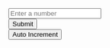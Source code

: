 

<div> <input type="number" id="numberInput" placeholder="Enter a number"> </div>
<div><button onclick="displayNumber()">Submit</button> </div> 
<div><button onclick="autoAdd()">Auto Increment</button> </div> 
<p id="output"></p> <script> 
function displayNumber() { 
var number = document.getElementById('numberInput').value; document.getElementById('output').innerText = 'Your number is: ' + number; 
} 

function autoAdd(){
var number = document.getElementById('numberInput').value;
for(var i =0;i<10000;i++){
document.getElementById('output').innerText = 'Your number is: ' + number+i;
setTimeout(function() {  }, 1000);	
	}
}
</script>




